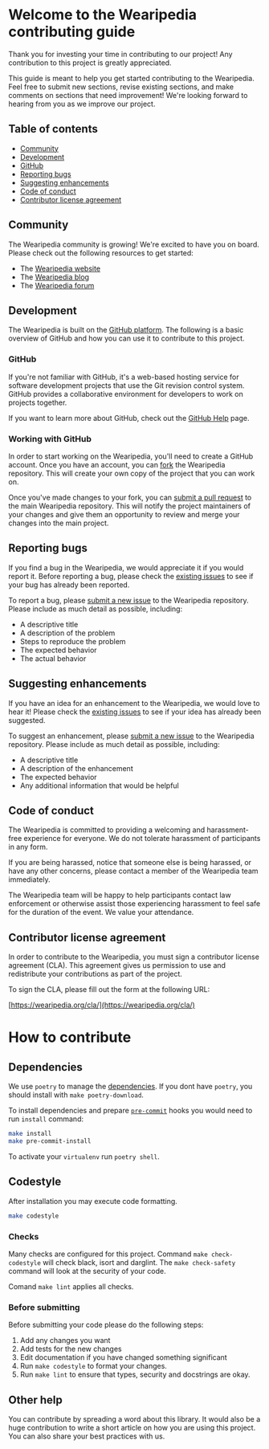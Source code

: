 # Welcome to the Wearipedia contributing guide

Thank you for investing your time in contributing to our project! Any contribution to this project is greatly appreciated.

This guide is meant to help you get started contributing to the Wearipedia. Feel free to submit new sections, revise existing sections, and make comments on sections that need improvement! We're looking forward to hearing from you as we improve our project.

## Table of contents

* [Community](#community)
* [Development](#development)
* [GitHub](#github)
* [Reporting bugs](#reporting-bugs)
* [Suggesting enhancements](#suggesting-enhancements)
* [Code of conduct](#code-of-conduct)
* [Contributor license agreement](#contributor-license-agreement)

## Community

The Wearipedia community is growing! We're excited to have you on board. Please check out the following resources to get started:

- The [Wearipedia website](https://wearipedia.org/)
- The [Wearipedia blog](https://wearipedia.org/blog/)
- The [Wearipedia forum](https://wearipedia.org/forum/)

## Development

The Wearipedia is built on the [GitHub platform](https://github.com/). The following is a basic overview of GitHub and how you can use it to contribute to this project.

### GitHub

If you're not familiar with GitHub, it's a web-based hosting service for software development projects that use the Git revision control system. GitHub provides a collaborative environment for developers to work on projects together.

If you want to learn more about GitHub, check out the [GitHub Help](https://help.github.com/) page.

### Working with GitHub

In order to start working on the Wearipedia, you'll need to create a GitHub account. Once you have an account, you can [fork](https://help.github.com/articles/fork-a-repo/) the Wearipedia repository. This will create your own copy of the project that you can work on.

Once you've made changes to your fork, you can [submit a pull request](https://help.github.com/articles/using-pull-requests/) to the main Wearipedia repository. This will notify the project maintainers of your changes and give them an opportunity to review and merge your changes into the main project.

## Reporting bugs

If you find a bug in the Wearipedia, we would appreciate it if you would report it. Before reporting a bug, please check the [existing issues](https://github.com/wearipedia/wearipedia/issues) to see if your bug has already been reported.

To report a bug, please [submit a new issue](https://github.com/wearipedia/wearipedia/issues/new) to the Wearipedia repository. Please include as much detail as possible, including:

- A descriptive title
- A description of the problem
- Steps to reproduce the problem
- The expected behavior
- The actual behavior

## Suggesting enhancements

If you have an idea for an enhancement to the Wearipedia, we would love to hear it! Please check the [existing issues](https://github.com/wearipedia/wearipedia/issues) to see if your idea has already been suggested.

To suggest an enhancement, please [submit a new issue](https://github.com/wearipedia/wearipedia/issues/new) to the Wearipedia repository. Please include as much detail as possible, including:

- A descriptive title
- A description of the enhancement
- The expected behavior
- Any additional information that would be helpful

## Code of conduct

The Wearipedia is committed to providing a welcoming and harassment-free experience for everyone. We do not tolerate harassment of participants in any form.

If you are being harassed, notice that someone else is being harassed, or have any other concerns, please contact a member of the Wearipedia team immediately.

The Wearipedia team will be happy to help participants contact law enforcement or otherwise assist those experiencing harassment to feel safe for the duration of the event. We value your attendance.

## Contributor license agreement

In order to contribute to the Wearipedia, you must sign a contributor license agreement (CLA). This agreement gives us permission to use and redistribute your contributions as part of the project.

To sign the CLA, please fill out the form at the following URL:

[https://wearipedia.org/cla/](https://wearipedia.org/cla/)


# How to contribute

## Dependencies

We use `poetry` to manage the [dependencies](https://github.com/python-poetry/poetry).
If you dont have `poetry`, you should install with `make poetry-download`.

To install dependencies and prepare [`pre-commit`](https://pre-commit.com/) hooks you would need to run `install` command:

```bash
make install
make pre-commit-install
```

To activate your `virtualenv` run `poetry shell`.

## Codestyle

After installation you may execute code formatting.

```bash
make codestyle
```

### Checks

Many checks are configured for this project. Command `make check-codestyle` will check black, isort and darglint.
The `make check-safety` command will look at the security of your code.

Comand `make lint` applies all checks.

### Before submitting

Before submitting your code please do the following steps:

1. Add any changes you want
1. Add tests for the new changes
1. Edit documentation if you have changed something significant
1. Run `make codestyle` to format your changes.
1. Run `make lint` to ensure that types, security and docstrings are okay.

## Other help

You can contribute by spreading a word about this library.
It would also be a huge contribution to write
a short article on how you are using this project.
You can also share your best practices with us.

